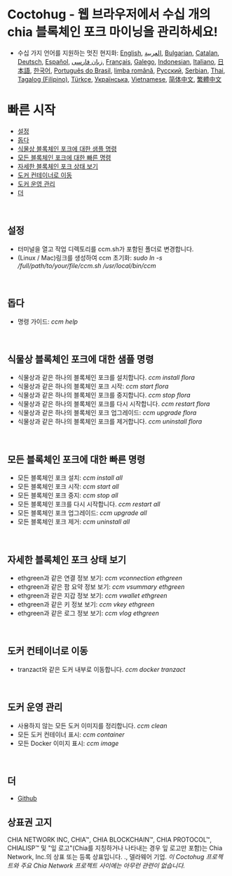 # Coctohug - 웹 브라우저에서 수십 개의 chia 블록체인 포크 마이닝을 관리하세요!
- 수십 가지 언어를 지원하는 멋진 현지화: [English](./ccm_en.md), [العربية](./ccm_ar.md), [Bulgarian](./ccm_bg.md), [Catalan](./ccm_ca.md), [Deutsch](./ccm_de.md), [Español](./ccm_es.md), [زبان فارسی](./ccm_fa.md), [Français](./ccm_fr.md), [Galego](./ccm_gl.md), [Indonesian](./ccm_id.md), [Italiano](./ccm_it.md), [日本語](./ccm_ja.md), [한국어](./ccm_ko.md), [Português do Brasil](./ccm_pt.md), [limba română](./ccm_ro.md), [Русский](./ccm_ru.md), [Serbian](./ccm_sr.md), [Thai](./ccm_th.md), [Tagalog (Filipino)](./ccm_tl.md), [Türkçe](./ccm_tr.md), [Українська](./ccm_uk.md), [Vietnamese](./ccm_vi.md), [简体中文](./ccm_zh-CN.md), [繁體中文](./ccm_zh-TW.md)


# 빠른 시작
  - [설정](#ccm-setup)
  - [돕다](#ccm-help)
  - [식물상 블록체인 포크에 대한 샘플 명령](#ccm-sample)
  - [모든 블록체인 포크에 대한 빠른 명령](#ccm-all)
  - [자세한 블록체인 포크 상태 보기](#ccm-view)
  - [도커 컨테이너로 이동](#ccm-docker)
  - [도커 운영 관리](#ccm-docker-manage)
  - [더](#ccm-more)
  

<p id="ccm-setup">&nbsp;</p>

## 설정
- 터미널을 열고 작업 디렉토리를 ccm.sh가 포함된 폴더로 변경합니다.
- (Linux / Mac)링크를 생성하여 ccm 초기화: <i>sudo ln -s /full/path/to/your/file/ccm.sh /usr/local/bin/ccm</i>


<p id="ccm-help">&nbsp;</p>

## 돕다
- 명령 가이드: <i>ccm help</i>


<p id="ccm-sample">&nbsp;</p>

## 식물상 블록체인 포크에 대한 샘플 명령
- 식물상과 같은 하나의 블록체인 포크를 설치합니다. <i>ccm install flora</i>
- 식물상과 같은 하나의 블록체인 포크 시작: <i>ccm start flora</i>
- 식물상과 같은 하나의 블록체인 포크를 중지합니다. <i>ccm stop flora</i>
- 식물상과 같은 하나의 블록체인 포크를 다시 시작합니다. <i>ccm restart flora</i>
- 식물상과 같은 하나의 블록체인 포크 업그레이드: <i>ccm upgrade flora</i>
- 식물상과 같은 하나의 블록체인 포크를 제거합니다. <i>ccm uninstall flora</i>


<p id="ccm-all">&nbsp;</p>

## 모든 블록체인 포크에 대한 빠른 명령
- 모든 블록체인 포크 설치: <i>ccm install all</i>
- 모든 블록체인 포크 시작: <i>ccm start all</i>
- 모든 블록체인 포크 중지: <i>ccm stop all</i>
- 모든 블록체인 포크를 다시 시작합니다. <i>ccm restart all</i>
- 모든 블록체인 포크 업그레이드: <i>ccm upgrade all</i>
- 모든 블록체인 포크 제거: <i>ccm uninstall all</i>


<p id="ccm-view">&nbsp;</p>

## 자세한 블록체인 포크 상태 보기
- ethgreen과 같은 연결 정보 보기: <i>ccm vconnection ethgreen</i>
- ethgreen과 같은 팜 요약 정보 보기: <i>ccm vsummary ethgreen</i>
- ethgreen과 같은 지갑 정보 보기: <i>ccm vwallet ethgreen</i>
- ethgreen과 같은 키 정보 보기: <i>ccm vkey ethgreen</i>
- ethgreen과 같은 로그 정보 보기: <i>ccm vlog ethgreen</i>


<p id="ccm-docker">&nbsp;</p>

## 도커 컨테이너로 이동
- tranzact와 같은 도커 내부로 이동합니다. <i>ccm docker tranzact</i>


<p id="ccm-docker-manage">&nbsp;</p>

## 도커 운영 관리
- 사용하지 않는 모든 도커 이미지를 정리합니다. <i>ccm clean</i>
- 모든 도커 컨테이너 표시: <i>ccm container</i>
- 모든 Docker 이미지 표시: <i>ccm image</i>


<p id="ccm-more">&nbsp;</p>

## 더
- [Github](https://github.com/raingggg/coctohug-manager)

## 상표권 고지
CHIA NETWORK INC, CHIA™, CHIA BLOCKCHAIN™, CHIA PROTOCOL™, CHIALISP™ 및 &#34;잎 로고&#34;(Chia를 지칭하거나 나타내는 경우 잎 로고만 포함)는 Chia Network, Inc.의 상표 또는 등록 상표입니다. ., 델라웨어 기업. *이 Coctohug 프로젝트와 주요 Chia Network 프로젝트 사이에는 아무런 관련이 없습니다.*
 
 
 
 
